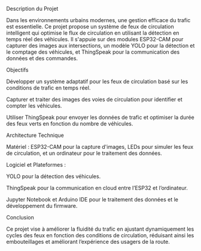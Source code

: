 Description du Projet

Dans les environnements urbains modernes, une gestion efficace du trafic est essentielle. Ce projet propose un système de feux de circulation intelligent qui optimise le flux de circulation en utilisant la détection en temps réel des véhicules. Il s'appuie sur des modules ESP32-CAM pour capturer des images aux intersections, un modèle YOLO pour la détection et le comptage des véhicules, et ThingSpeak pour la communication des données et des commandes.


Objectifs

Développer un système adaptatif pour les feux de circulation basé sur les conditions de trafic en temps réel.

Capturer et traiter des images des voies de circulation pour identifier et compter les véhicules.

Utiliser ThingSpeak pour envoyer les données de trafic et optimiser la durée des feux verts en fonction du nombre de véhicules.

Architecture Technique

Matériel : ESP32-CAM pour la capture d'images, LEDs pour simuler les feux de circulation, et un ordinateur pour le traitement des données.

Logiciel et Plateformes :

YOLO pour la détection des véhicules.

ThingSpeak pour la communication en cloud entre l’ESP32 et l’ordinateur.

Jupyter Notebook et Arduino IDE pour le traitement des données et le développement du firmware.

Conclusion

Ce projet vise à améliorer la fluidité du trafic en ajustant dynamiquement les cycles des feux en fonction des conditions de circulation, réduisant ainsi les embouteillages et améliorant l’expérience des usagers de la route.

